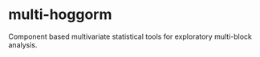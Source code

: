 # multi-hoggorm
Component based multivariate statistical tools for exploratory multi-block analysis. 
